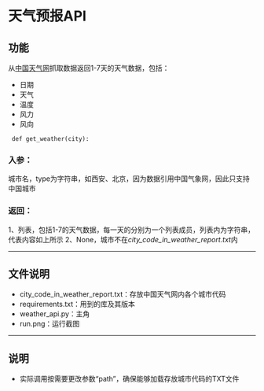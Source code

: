 # 天气预报API
## 功能

从[中国天气网](http://www.weather.com.cn/)抓取数据返回1-7天的天气数据，包括：
+ 日期
+ 天气
+ 温度
+ 风力
+ 风向
```
 def get_weather(city):
 ```
### 入参：
城市名，type为字符串，如西安、北京，因为数据引用中国气象网，因此只支持中国城市
### 返回：
1、列表，包括1-7的天气数据，每一天的分别为一个列表成员，列表内为字符串，代表内容如上所示
2、None，城市不在*city_code_in_weather_report.txt*内

---

## 文件说明
+ city_code_in_weather_report.txt：存放中国天气网内各个城市代码
+ requirements.txt：用到的库及其版本
+ weather_api.py：主角
+ run.png：运行截图

---

## 说明
+ 实际调用按需要更改参数“path”，确保能够加载存放城市代码的TXT文件

